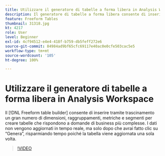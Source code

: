 ```yaml
---
title: Utilizzare il generatore di tabelle a forma libera in Analysis Workspace
description: Il generatore di tabelle a forma libera consente di inserire tramite trascinamento un gran numero di dimensioni, raggruppamenti, metriche e segmenti per creare tabelle che rispondono a esigenze aziendali più complesse. I dati non vengono aggiornati in tempo reale, ma solo dopo che avrai fatto clic su “Genera”, risparmiando tempo poiché la tabella viene aggiornata una sola volta.
feature: Freeform Tables
thumbnail: 31318.jpg
kt: 4217
role: User
level: Beginner
exl-id: 4cf94512-e4e4-418f-b759-db5feff272e6
source-git-commit: 84984ad9bf65cfc69117e40ac0e0cfe503cac5e5
workflow-type: tm+mt
source-wordcount: '105'
ht-degree: 100%

---
```


# Utilizzare il generatore di tabelle a forma libera in Analysis Workspace

Il [!DNL Freeform table builder] consente di inserire tramite trascinamento un gran numero di dimensioni, raggruppamenti, metriche e segmenti per creare tabelle che rispondono a domande di business più complesse. I dati non vengono aggiornati in tempo reale, ma solo dopo che avrai fatto clic su “Genera”, risparmiando tempo poiché la tabella viene aggiornata una sola volta.

>[!VIDEO](https://video.tv.adobe.com/v/35891/?quality=12&learn=on&captions=ita)
